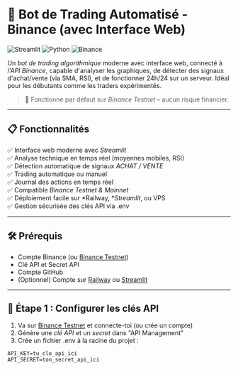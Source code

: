 # 🚀 Bot de Trading Automatisé - Binance (avec Interface Web)

![Streamlit](https://img.shields.io/badge/Streamlit-%23FF4B4B.svg?style=for-the-badge&logo=Streamlit&logoColor=white)
![Python](https://img.shields.io/badge/Python-%233776AB.svg?style=for-the-badge&logo=Python&logoColor=white)
![Binance](https://img.shields.io/badge/Binance-F0B90B?style=for-the-badge&logo=binance&logoColor=black)

Un *bot de trading algorithmique* moderne avec interface web, connecté à *l'API Binance*, capable d'analyser les graphiques, de détecter des signaux d'achat/vente (via SMA, RSI), et de fonctionner 24h/24 sur un serveur. Idéal pour les débutants comme les traders expérimentés.

> 🔐 Fonctionne par défaut sur *Binance Testnet* – aucun risque financier.

---

## 📋 Fonctionnalités

✅ Interface web moderne avec *Streamlit*  
✅ Analyse technique en temps réel (moyennes mobiles, RSI)  
✅ Détection automatique de signaux *ACHAT / VENTE*  
✅ Trading automatique ou manuel  
✅ Journal des actions en temps réel  
✅ Compatible *Binance Testnet & Mainnet*  
✅ Déploiement facile sur *Railway, **Streamlit*, ou VPS  
✅ Gestion sécurisée des clés API via .env  

---

## 🛠 Prérequis

- Compte Binance (ou [Binance Testnet](https://testnet.binance.vision))
- Clé API et Secret API
- Compte GitHub
- (Optionnel) Compte sur [Railway](https://railway.app) ou [Streamlit](https://streamlit.io)

---

## 🔐 Étape 1 : Configurer les clés API

1. Va sur [Binance Testnet](https://testnet.binance.vision) et connecte-toi (ou crée un compte)
2. Génère une *clé API* et un *secret* dans "API Management"
3. Crée un fichier .env à la racine du projet :

```env
API_KEY=tu_cle_api_ici
API_SECRET=ton_secret_api_ici
